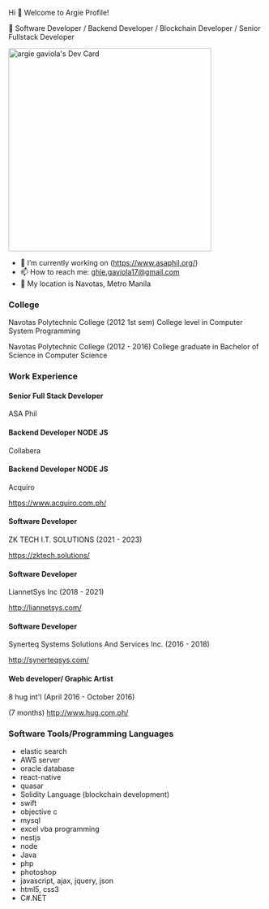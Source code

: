 Hi 👋 Welcome to Argie Profile!

🥑 Software Developer / Backend Developer / Blockchain Developer / Senior Fullstack Developer

<a href="https://app.daily.dev/argie"><img src="https://api.daily.dev/devcards/f6da7c6cae924cc4b498fa0d1ddcbf29.png?r=ikr" width="400" alt="argie gaviola's Dev Card"/></a>
- 🔭 I’m currently working on (https://www.asaphil.org/)
- 📫 How to reach me: ghie.gaviola17@gmail.com
- :round_pushpin: My location is Navotas, Metro Manila

### College

Navotas Polytechnic College (2012 1st sem)
College level in Computer System Programming

Navotas Polytechnic College (2012 - 2016)
College graduate in Bachelor of Science in Computer Science


### Work Experience

#### Senior Full Stack Developer 
ASA Phil

#### Backend Developer NODE JS
Collabera


#### Backend Developer NODE JS
Acquiro

https://www.acquiro.com.ph/

#### Software Developer
ZK TECH I.T. SOLUTIONS (2021 - 2023)

https://zktech.solutions/

#### Software Developer
LiannetSys Inc (2018 - 2021)

http://liannetsys.com/ 

#### Software Developer
Synerteq Systems Solutions And Services Inc. (2016 - 2018)

http://synerteqsys.com/

#### Web developer/ Graphic Artist
8 hug int'l (April 2016 - October 2016)

(7 months)
http://www.hug.com.ph/

 
### Software Tools/Programming Languages 
- elastic search
- AWS server
- oracle database
- react-native
- quasar
- Solidity Language (blockchain development)
- swift
- objective c
- mysql
- excel vba programming
- nestjs
- node
- Java
- php
- photoshop
- javascript, ajax, jquery, json
- html5, css3
- C#.NET

<!--
**argiegaviola17/argiegaviola17** is a ✨ _special_ ✨ repository because its `README.md` (this file) appears on your GitHub profile.

Here are some ideas to get you started:

- 🔭 I’m currently working on ...
- 🌱 I’m currently learning ...
- 👯 I’m looking to collaborate on ...
- 🤔 I’m looking for help with ...
- 💬 Ask me about ...
- 📫 How to reach me: ...
- 😄 Pronouns: ...
- ⚡ Fun fact: ...
-->
